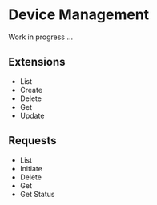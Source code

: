 # Device Management

Work in progress ...

## Extensions

- List
- Create
- Delete
- Get
- Update

## Requests

- List
- Initiate
- Delete
- Get
- Get Status